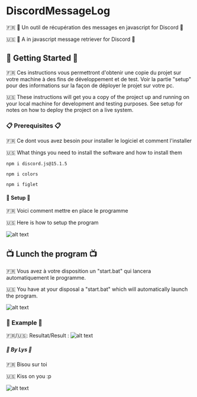 # DiscordMessageLog

🇫🇷 🌷 Un outil de récupération des messages en javascript for Discord 🌷

🇺🇸 🌷 A in javascript message retriever for Discord 🌷

## 🌈 Getting Started 🌈

🇫🇷 Ces instructions vous permettront d'obtenir une copie du projet sur votre machine à des fins de développement et de test. Voir la partie "setup" pour des informations sur la façon de déployer le projet sur votre pc.

🇺🇸 These instructions will get you a copy of the project up and running on your local machine for development and testing purposes. See setup for notes on how to deploy the project on a live system.

### 📋 Prerequisites 📋 

🇫🇷 Ce dont vous avez besoin pour installer le logiciel et comment l'installer

🇺🇸 What things you need to install the software and how to install them

```
npm i discord.js@15.1.5
```
```
npm i colors
```
```
npm i figlet
```

#### 🚀 Setup 🚀

🇫🇷 Voici comment mettre en place le programme

🇺🇸 Here is how to setup the program

![alt text](https://cdn.discordapp.com/attachments/688355222304587791/733687132543123486/tempsnip.png)


## 📺 Lunch the program 📺

🇫🇷 Vous avez à votre disposition un "start.bat" qui lancera automatiquement le programme. 

🇺🇸 You have at your disposal a "start.bat" which will automatically launch the program. 

![alt text](https://cdn.discordapp.com/attachments/688355222304587791/733684772101947432/eftht.PNG)

### 🍨 Example 🍨

🇫🇷/🇺🇸: Resultat/Result : ![alt text](https://cdn.discordapp.com/attachments/688355222304587791/733688583528906772/Test.png)

##### 🌸 By Lys 🌸

🇫🇷 Bisou sur toi

🇺🇸 Kiss on you :p

![alt text](https://cdn.discordapp.com/avatars/655860167442694145/a_a4edf405908012410df4a5ae498580eb.gif?size=4096)
